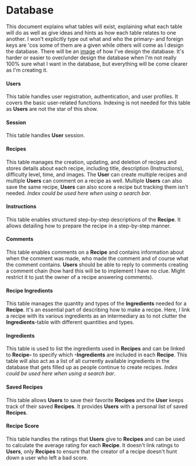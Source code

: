 # Database
This document explains what tables will exist, explaining what each table will do as well as give ideas and hints as how each table relates to one another. I won't explicitly type out what and who the primary- and foreign keys are 'cos some of them are a given while others will come as I design the database. There will be an [image](https://github.com/urostripunovic/share-recipes-now-backend/blob/main/public/db%20diagram.png) of how I've design the database. It's harder or easier to over/under design the database when I'm not really 100% sure what I want in the database, but everything will be come clearer as I'm creating it. 

#### Users
This table handles user registration, authentication, and user profiles. It covers the basic user-related functions. Indexing is not needed for this table as **Users** are not the star of this show.

#### Session
This table handles **User** session.

#### Recipes
This table manages the creation, updating, and deletion of recipes and stores details about each recipe, including title, description (Instructions), difficulty level, time, and images. The **User** can create multiple recipes and multiple **Users** can comment on a recipe as well. Multiple **Users** can also save the same recipe, **Users** can also score a recipe but tracking them isn't needed. *Index could be used here when using a search bar*.  

#### Instructions
This table enables structured step-by-step descriptions of the **Recipe**. It allows detailing how to prepare the recipe in a step-by-step manner.

#### Comments
This table enables comments on a **Recipe** and contains information about when the comment was made, who made the comment and of course what the comment contains. **Users** should be able to reply to comments creating a comment chain (how hard this will be to implement I have no clue. Might restrict it to just the owner of a recipe answering comments).

#### Recipe Ingredients
This table manages the quantity and types of the **Ingredients** needed for a **Recipe**. It's an essential part of describing how to make a recipe. Here, I link a recipe with its various ingredients as an intermediary as to not clutter the **Ingredients**-table with different quantities and types.

#### Ingredients
This table is used to list the ingredients used in **Recipes** and can be linked to **Recipe-** to specify which **-Ingredients** are included in each **Recipe**. This table will also act as a list of all currently available ingredients in the database that gets filled up as people continue to create recipes. *Index could be used here when using a search bar*.

#### Saved Recipes
This table allows **Users** to save their favorite **Recipes** and the **User** keeps track of their saved **Recipes**. It provides **Users** with a personal list of saved **Recipes**.

#### Recipe Score
This table handles the ratings that **Users** give to **Recipes** and can be used to calculate the average rating for each **Recipe**. It doesn't link ratings to **Users**, only **Recipes** to ensure that the creator of a recipe doesn't hunt down a user who left a bad score.

